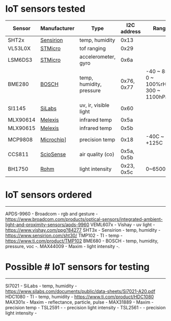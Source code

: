 # IoT sensors tested
| Sensor | Manufacturer | Type |  I2C address | Range | Accuracy | Resolution | Unit |
| ------ | ------------ | ---- | ----- | -------- | ----- | -------- | ---- |
|SHT2x|[Sensirion](https://www.sensirion.com/sht21)|temp, humidity|0x13|
|VL53L0X|[STMicro](https://www.st.com/en/imaging-and-photonics-solutions/vl53l0x.html)|tof ranging|0x29||||mm
|LSM6DS3|[STMicro](https://www.st.com/resource/en/datasheet/lsm6ds3.pdf)|accelerometer, gyro|0x6a|
|BME280|[BOSCH](https://www.bosch-sensortec.com/products/environmental-sensors/humidity-sensors-bme280)|temp, humidity, pressure|0x76, 0x77|-40 ~ 85C; 0 ~ 100%rH; 300 ~ 1100hPa; |1C; 3%rH; 1hPa|0.01C; 0.008%rH; 0.18Pa| C, rH%, hP
|SI1145|[SiLabs](https://www.silabs.com/documents/public/data-sheets/Si1145-46-47.pdf)|uv, ir, visible light|0x60|
|MLX90614|[Melexis](https://www.melexis.com/en/product/MLX90614/Digital-Plug-Play-Infrared-Thermometer-TO-Can)|infrared temp|0x5a|
|MLX90615|[Melexis](https://www.melexis.com/en/product/MLX90615/Digital-Plug-Play-Infrared-Thermometer-Ultra-Small-TO-Can)|infrared temp|0x5b|
|MCP9808|[Microchip](https://ww1.microchip.com/downloads/en/DeviceDoc/25095A.pdf)]|precision temp|0x18|-40C ~ +125C|0.25C|0.0625C|C
|CCS811|[ScioSense](https://www.sciosense.com/products/environmental-sensors/ccs811-gas-sensor-solution/)|air quality (co)|0x5a, 0x5b
|BH1750|[Rohm](http://rohmfs.rohm.com/en/products/databook/datasheet/ic/sensor/light/bh1721fvc-e.pdf)|light intensity|0x23, 0x5c|0~65000lux|||lux

# IoT sensors ordered
------------------------------------------------------------------------
APDS-9960       - Broadcom  - rgb and gesture               - https://www.broadcom.com/products/optical-sensors/integrated-ambient-light-and-proximity-sensors/apds-9960
VEML607x        - Vishay    - uv light                      - https://www.vishay.com/ppg?84277
SHT3x           - Sensirion - temp, humidity                - https://www.sensirion.com/sht30/
TMP102          - TI        - temp                          - https://www.ti.com/product/TMP102
BME680          - BOSCH     - temp, humidity, pressure, voc -.
MAX44009        - Maxim     - light intensity               -.

# Possible # IoT sensors for testing
------------------------------------------------------------------------
SI7021          - SiLabs    - temp, humidity                - https://www.silabs.com/documents/public/data-sheets/Si7021-A20.pdf
HDC1080         - TI        - temp, humidity                - https://www.ti.com/product/HDC1080
MAX301x         - Maxim     - reflectance, particle, pulse  -
MAX31889        - Maxim     - precision temp                -
TSL2591         -           - precision light intensity     -
TSL2561         -           - precision light intensity     -
